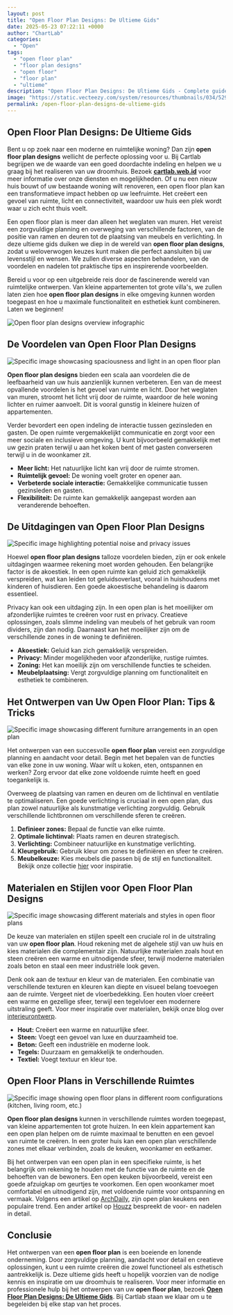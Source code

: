 ```yaml
---
layout: post
title: "Open Floor Plan Designs: De Ultieme Gids"
date: 2025-05-23 07:22:11 +0000
author: "ChartLab"
categories:
  - "Open"
tags:
  - "open floor plan"
  - "floor plan designs"
  - "open floor"
  - "floor plan"
  - "ultieme"
description: "Open Floor Plan Designs: De Ultieme Gids - Complete guide and comprehensive analysis"
image: "https://static.vecteezy.com/system/resources/thumbnails/034/529/093/small_2x/ai-generated-luxury-interior-living-room-with-open-concept-floor-plan-kitchen-dining-room-and-wall-of-windows-ai-generative-photo.jpg"
permalink: /open-floor-plan-designs-de-ultieme-gids
---
```


## Open Floor Plan Designs: De Ultieme Gids

<!--more-->

Bent u op zoek naar een moderne en ruimtelijke woning? Dan zijn **open floor plan designs** wellicht de perfecte oplossing voor u. Bij Cartlab begrijpen we de waarde van een goed doordachte indeling en helpen we u graag bij het realiseren van uw droomhuis.  Bezoek [**cartlab.web.id**](https://cartlab.web.id) voor meer informatie over onze diensten en mogelijkheden.  Of u nu een nieuw huis bouwt of uw bestaande woning wilt renoveren, een open floor plan kan een transformatieve impact hebben op uw leefruimte.  Het creëert een gevoel van ruimte, licht en connectiviteit, waardoor uw huis een plek wordt waar u zich echt thuis voelt.

Een open floor plan is meer dan alleen het weglaten van muren. Het vereist een zorgvuldige planning en overweging van verschillende factoren, van de positie van ramen en deuren tot de plaatsing van meubels en verlichting.  In deze ultieme gids duiken we diep in de wereld van **open floor plan designs**, zodat u weloverwogen keuzes kunt maken die perfect aansluiten bij uw levensstijl en wensen.  We zullen diverse aspecten behandelen, van de voordelen en nadelen tot praktische tips en inspirerende voorbeelden.

Bereid u voor op een uitgebreide reis door de fascinerende wereld van ruimtelijke ontwerpen.  Van kleine appartementen tot grote villa's, we zullen laten zien hoe **open floor plan designs** in elke omgeving kunnen worden toegepast en hoe u maximale functionaliteit en esthetiek kunt combineren.  Laten we beginnen!


![Open floor plan designs overview infographic](https://hips.hearstapps.com/hmg-prod.s3.amazonaws.com/images/open-concept-space-5-1549395597.jpg)


## De Voordelen van Open Floor Plan Designs

![Specific image showcasing spaciousness and light in an open floor plan](https://img.freepik.com/premium-photo/contemporary-interior-design-with-open-floor-plan-natural-light_890960-881.jpg?w=1380)

**Open floor plan designs** bieden een scala aan voordelen die de leefbaarheid van uw huis aanzienlijk kunnen verbeteren.  Een van de meest opvallende voordelen is het gevoel van ruimte en licht.  Door het weglaten van muren, stroomt het licht vrij door de ruimte, waardoor de hele woning lichter en ruimer aanvoelt.  Dit is vooral gunstig in kleinere huizen of appartementen.

Verder bevordert een open indeling de interactie tussen gezinsleden en gasten.  De open ruimte vergemakkelijkt communicatie en zorgt voor een meer sociale en inclusieve omgeving.  U kunt bijvoorbeeld gemakkelijk met uw gezin praten terwijl u aan het koken bent of met gasten converseren terwijl u in de woonkamer zit.

* **Meer licht:**  Het natuurlijke licht kan vrij door de ruimte stromen.
* **Ruimtelijk gevoel:**  De woning voelt groter en opener aan.
* **Verbeterde sociale interactie:**  Gemakkelijke communicatie tussen gezinsleden en gasten.
* **Flexibiliteit:**  De ruimte kan gemakkelijk aangepast worden aan veranderende behoeften.


## De Uitdagingen van Open Floor Plan Designs

![Specific image highlighting potential noise and privacy issues](https://st.hzcdn.com/simgs/pictures/living-rooms/marina-del-rey-ca-daleet-spector-design-img~4641ad6a017b17fd_4-7918-1-a435d79.jpg)

Hoewel **open floor plan designs** talloze voordelen bieden, zijn er ook enkele uitdagingen waarmee rekening moet worden gehouden.  Een belangrijke factor is de akoestiek.  In een open ruimte kan geluid zich gemakkelijk verspreiden, wat kan leiden tot geluidsoverlast, vooral in huishoudens met kinderen of huisdieren.  Een goede akoestische behandeling is daarom essentieel.

Privacy kan ook een uitdaging zijn.  In een open plan is het moeilijker om afzonderlijke ruimtes te creëren voor rust en privacy.  Creatieve oplossingen, zoals slimme indeling van meubels of het gebruik van room dividers, zijn dan nodig.  Daarnaast kan het moeilijker zijn om de verschillende zones in de woning te definiëren.

* **Akoestiek:** Geluid kan zich gemakkelijk verspreiden.
* **Privacy:** Minder mogelijkheden voor afzonderlijke, rustige ruimtes.
* **Zoning:**  Het kan moeilijk zijn om verschillende functies te scheiden.
* **Meubelplaatsing:**  Vergt zorgvuldige planning om functionaliteit en esthetiek te combineren.


##  Het Ontwerpen van Uw Open Floor Plan: Tips & Tricks

![Specific image showcasing different furniture arrangements in an open plan](https://www.stagemyownhome.com/images/livingroomopenconcept3.jpg)

Het ontwerpen van een succesvolle **open floor plan** vereist een zorgvuldige planning en aandacht voor detail.  Begin met het bepalen van de functies van elke zone in uw woning.  Waar wilt u koken, eten, ontspannen en werken?  Zorg ervoor dat elke zone voldoende ruimte heeft en goed toegankelijk is.

Overweeg de plaatsing van ramen en deuren om de lichtinval en ventilatie te optimaliseren.  Een goede verlichting is cruciaal in een open plan, dus plan zowel natuurlijke als kunstmatige verlichting zorgvuldig.  Gebruik verschillende lichtbronnen om verschillende sferen te creëren.

1. **Definieer zones:**  Bepaal de functie van elke ruimte.
2. **Optimale lichtinval:**  Plaats ramen en deuren strategisch.
3. **Verlichting:**  Combineer natuurlijke en kunstmatige verlichting.
4. **Kleurgebruik:**  Gebruik kleur om zones te definiëren en sfeer te creëren.
5. **Meubelkeuze:**  Kies meubels die passen bij de stijl en functionaliteit.  Bekijk onze collectie [hier](cartlab.web.id/meubels) voor inspiratie.


## Materialen en Stijlen voor Open Floor Plan Designs

![Specific image showcasing different materials and styles in open floor plans](https://static.vecteezy.com/system/resources/thumbnails/034/529/093/small_2x/ai-generated-luxury-interior-living-room-with-open-concept-floor-plan-kitchen-dining-room-and-wall-of-windows-ai-generative-photo.jpg)

De keuze van materialen en stijlen speelt een cruciale rol in de uitstraling van uw **open floor plan**.  Houd rekening met de algehele stijl van uw huis en kies materialen die complementair zijn.  Natuurlijke materialen zoals hout en steen creëren een warme en uitnodigende sfeer, terwijl moderne materialen zoals beton en staal een meer industriële look geven.

Denk ook aan de textuur en kleur van de materialen.  Een combinatie van verschillende texturen en kleuren kan diepte en visueel belang toevoegen aan de ruimte.  Vergeet niet de vloerbedekking.  Een houten vloer creëert een warme en gezellige sfeer, terwijl een tegelvloer een modernere uitstraling geeft.  Voor meer inspiratie over materialen, bekijk onze blog over [interieurontwerp](cartlab.web.id/interieurontwerp).

* **Hout:**  Creëert een warme en natuurlijke sfeer.
* **Steen:**  Voegt een gevoel van luxe en duurzaamheid toe.
* **Beton:**  Geeft een industriële en moderne look.
* **Tegels:**  Duurzaam en gemakkelijk te onderhouden.
* **Textiel:**  Voegt textuur en kleur toe.


## Open Floor Plans in Verschillende Ruimtes

![Specific image showing open floor plans in different room configurations (kitchen, living room, etc.)](https://i.pinimg.com/originals/33/04/18/330418da0bf79ef37936898919b66ae4.jpg)

**Open floor plan designs** kunnen in verschillende ruimtes worden toegepast, van kleine appartementen tot grote huizen.  In een klein appartement kan een open plan helpen om de ruimte maximaal te benutten en een gevoel van ruimte te creëren.  In een groter huis kan een open plan verschillende zones met elkaar verbinden, zoals de keuken, woonkamer en eetkamer.

Bij het ontwerpen van een open plan in een specifieke ruimte, is het belangrijk om rekening te houden met de functie van de ruimte en de behoeften van de bewoners.  Een open keuken bijvoorbeeld, vereist een goede afzuigkap om geurtjes te voorkomen.  Een open woonkamer moet comfortabel en uitnodigend zijn, met voldoende ruimte voor ontspanning en vermaak. Volgens een artikel op [ArchDaily](https://www.archdaily.com/987651/open-plan-living-the-pros-and-cons), zijn open plan keukens een populaire trend.  Een ander artikel op [Houzz](https://www.houzz.com/magazine/open-plan-living-pros-and-cons-stsetivw-vs~11268526) bespreekt de voor- en nadelen in detail.


## Conclusie

Het ontwerpen van een **open floor plan** is een boeiende en lonende onderneming.  Door zorgvuldige planning, aandacht voor detail en creatieve oplossingen, kunt u een ruimte creëren die zowel functioneel als esthetisch aantrekkelijk is.  Deze ultieme gids heeft u hopelijk voorzien van de nodige kennis en inspiratie om uw droomhuis te realiseren.  Voor meer informatie en professionele hulp bij het ontwerpen van uw **open floor plan**, bezoek [**Open Floor Plan Designs: De Ultieme Gids**](cartlab.web.id/open-floor-plan-designs-de-ultieme-gids).  Bij Cartlab staan we klaar om u te begeleiden bij elke stap van het proces.
